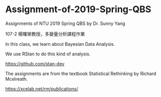 # Assignment-of-2019-Spring-QBS
Assignments of NTU 2019 Spring QBS by Dr. Sunny Yang

107-2 楊曙榮教授，多變量分析課程作業

In this class, we learn about Bayesian Data Analysis.

We use RStan to do this kind of analysis.

https://github.com/stan-dev

The assignments are from the textbook Statistical Rethinking by Richard Mcelreath.

https://xcelab.net/rm/publications/
